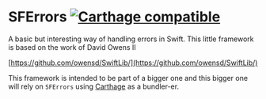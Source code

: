 # SFErrors [![Carthage compatible](https://img.shields.io/badge/Carthage-compatible-4BC51D.svg?style=flat)](https://github.com/Carthage/Carthage)

A basic but interesting way of handling errors in Swift. 
This little framework is based on the work of David Owens II 

[https://github.com/owensd/SwiftLib/](https://github.com/owensd/SwiftLib/)

This framework is intended to be part of a bigger one and this bigger
one will rely on `SFErrors` using [Carthage](https://github.com/Carthage/) as a bundler-er.
